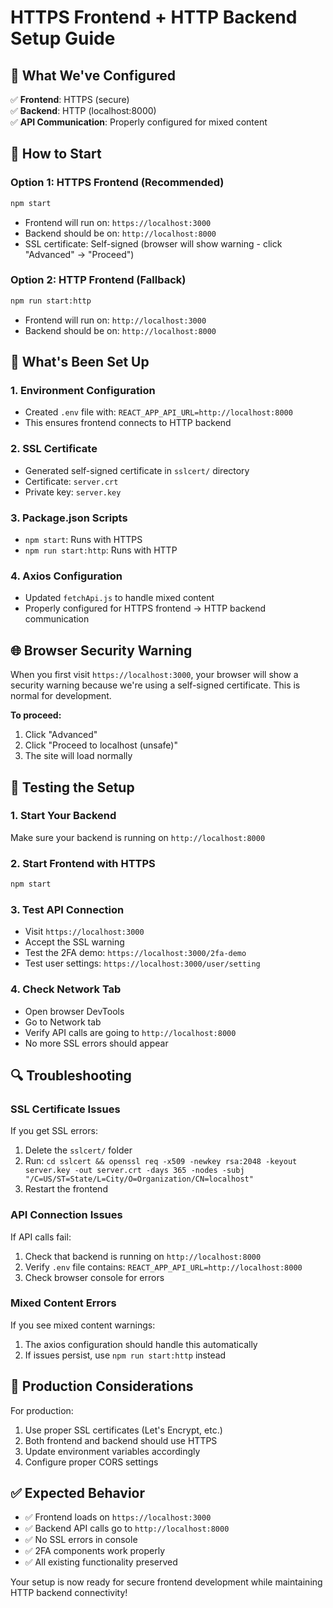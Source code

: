 # HTTPS Frontend + HTTP Backend Setup Guide

## 🎯 **What We've Configured**

✅ **Frontend**: HTTPS (secure)  
✅ **Backend**: HTTP (localhost:8000)  
✅ **API Communication**: Properly configured for mixed content  

## 🚀 **How to Start**

### **Option 1: HTTPS Frontend (Recommended)**
```bash
npm start
```
- Frontend will run on: `https://localhost:3000`
- Backend should be on: `http://localhost:8000`
- SSL certificate: Self-signed (browser will show warning - click "Advanced" → "Proceed")

### **Option 2: HTTP Frontend (Fallback)**
```bash
npm run start:http
```
- Frontend will run on: `http://localhost:3000`
- Backend should be on: `http://localhost:8000`

## 🔧 **What's Been Set Up**

### **1. Environment Configuration**
- Created `.env` file with: `REACT_APP_API_URL=http://localhost:8000`
- This ensures frontend connects to HTTP backend

### **2. SSL Certificate**
- Generated self-signed certificate in `sslcert/` directory
- Certificate: `server.crt`
- Private key: `server.key`

### **3. Package.json Scripts**
- `npm start`: Runs with HTTPS
- `npm run start:http`: Runs with HTTP

### **4. Axios Configuration**
- Updated `fetchApi.js` to handle mixed content
- Properly configured for HTTPS frontend → HTTP backend communication

## 🌐 **Browser Security Warning**

When you first visit `https://localhost:3000`, your browser will show a security warning because we're using a self-signed certificate. This is normal for development.

**To proceed:**
1. Click "Advanced"
2. Click "Proceed to localhost (unsafe)"
3. The site will load normally

## 🧪 **Testing the Setup**

### **1. Start Your Backend**
Make sure your backend is running on `http://localhost:8000`

### **2. Start Frontend with HTTPS**
```bash
npm start
```

### **3. Test API Connection**
- Visit `https://localhost:3000`
- Accept the SSL warning
- Test the 2FA demo: `https://localhost:3000/2fa-demo`
- Test user settings: `https://localhost:3000/user/setting`

### **4. Check Network Tab**
- Open browser DevTools
- Go to Network tab
- Verify API calls are going to `http://localhost:8000`
- No more SSL errors should appear

## 🔍 **Troubleshooting**

### **SSL Certificate Issues**
If you get SSL errors:
1. Delete the `sslcert/` folder
2. Run: `cd sslcert && openssl req -x509 -newkey rsa:2048 -keyout server.key -out server.crt -days 365 -nodes -subj "/C=US/ST=State/L=City/O=Organization/CN=localhost"`
3. Restart the frontend

### **API Connection Issues**
If API calls fail:
1. Check that backend is running on `http://localhost:8000`
2. Verify `.env` file contains: `REACT_APP_API_URL=http://localhost:8000`
3. Check browser console for errors

### **Mixed Content Errors**
If you see mixed content warnings:
1. The axios configuration should handle this automatically
2. If issues persist, use `npm run start:http` instead

## 📱 **Production Considerations**

For production:
1. Use proper SSL certificates (Let's Encrypt, etc.)
2. Both frontend and backend should use HTTPS
3. Update environment variables accordingly
4. Configure proper CORS settings

## ✅ **Expected Behavior**

- ✅ Frontend loads on `https://localhost:3000`
- ✅ Backend API calls go to `http://localhost:8000`
- ✅ No SSL errors in console
- ✅ 2FA components work properly
- ✅ All existing functionality preserved

Your setup is now ready for secure frontend development while maintaining HTTP backend connectivity! 